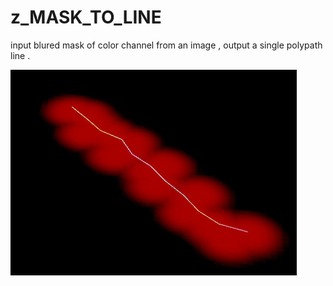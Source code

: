 # z_MASK_TO_LINE

input blured mask of color channel from an image , output a single polypath line .

![z_MASK_TO_LINE](https://raw.githubusercontent.com/CorvaeOboro/zenv/master/hip/z_MASK_TO_LINE/z_MASK_TO_LINE.jpg?raw=true "z_MASK_TO_LINE")